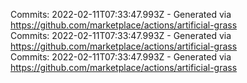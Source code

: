 Commits: 2022-02-11T07:33:47.993Z - Generated via https://github.com/marketplace/actions/artificial-grass
<br>
Commits: 2022-02-11T07:33:47.993Z - Generated via https://github.com/marketplace/actions/artificial-grass
<br>
Commits: 2022-02-11T07:33:47.993Z - Generated via https://github.com/marketplace/actions/artificial-grass
<br>
